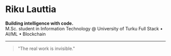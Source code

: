 # Riku Lauttia

**Building intelligence with code.**  
M.Sc. student in Information Technology @ University of Turku
Full Stack • AI/ML • Blockchain

---

> "The real work is invisible."
